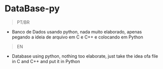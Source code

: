 # DataBase-py
>PT/BR

- Banco de Dados usando python, nada muito elaborado, apenas pegando a ideia de arquivo em C e C++ e colocando em Python

>EN

- Database using python, nothing too elaborate, just take the idea of ​​a file in C and C++ and put it in Python
